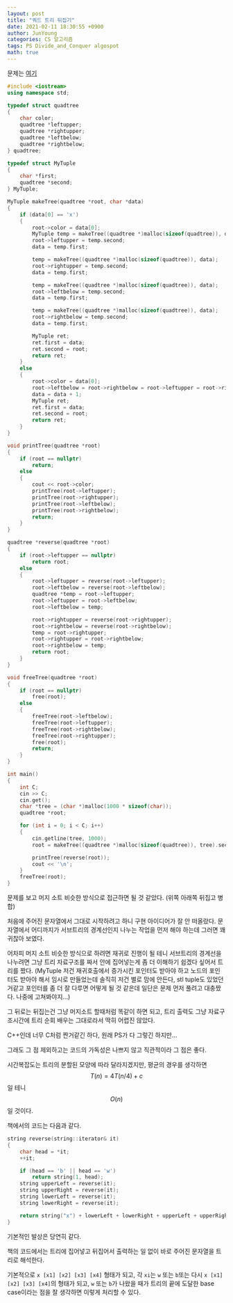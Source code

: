 ```yaml
---
layout: post
title: "쿼드 트리 뒤집기"
date: 2021-02-11 18:30:55 +0900
author: JunYoung
categories: CS 알고리즘
tags: PS Divide_and_Conquer algospot
math: true
---
```


문제는 <a href = "https://www.algospot.com/judge/problem/read/QUADTREE">여기</a>

```cpp
#include <iostream>
using namespace std;

typedef struct quadtree
{
    char color;
    quadtree *leftupper;
    quadtree *rightupper;
    quadtree *leftbelow;
    quadtree *rightbelow;
} quadtree;

typedef struct MyTuple
{
    char *first;
    quadtree *second;
} MyTuple;

MyTuple makeTree(quadtree *root, char *data)
{
    if (data[0] == 'x')
    {
        root->color = data[0];
        MyTuple temp = makeTree((quadtree *)malloc(sizeof(quadtree)), data + 1);
        root->leftupper = temp.second;
        data = temp.first;

        temp = makeTree((quadtree *)malloc(sizeof(quadtree)), data);
        root->rightupper = temp.second;
        data = temp.first;

        temp = makeTree((quadtree *)malloc(sizeof(quadtree)), data);
        root->leftbelow = temp.second;
        data = temp.first;

        temp = makeTree((quadtree *)malloc(sizeof(quadtree)), data);
        root->rightbelow = temp.second;
        data = temp.first;

        MyTuple ret;
        ret.first = data;
        ret.second = root;
        return ret;
    }
    else
    {
        root->color = data[0];
        root->leftbelow = root->rightbelow = root->leftupper = root->rightupper = nullptr;
        data = data + 1;
        MyTuple ret;
        ret.first = data;
        ret.second = root;
        return ret;
    }
}

void printTree(quadtree *root)
{
    if (root == nullptr)
        return;
    else
    {
        cout << root->color;
        printTree(root->leftupper);
        printTree(root->rightupper);
        printTree(root->leftbelow);
        printTree(root->rightbelow);
        return;
    }
}

quadtree *reverse(quadtree *root)
{
    if (root->leftupper == nullptr)
        return root;
    else
    {
        root->leftupper = reverse(root->leftupper);
        root->leftbelow = reverse(root->leftbelow);
        quadtree *temp = root->leftupper;
        root->leftupper = root->leftbelow;
        root->leftbelow = temp;

        root->rightupper = reverse(root->rightupper);
        root->rightbelow = reverse(root->rightbelow);
        temp = root->rightupper;
        root->rightupper = root->rightbelow;
        root->rightbelow = temp;
        return root;
    }
}

void freeTree(quadtree *root)
{
    if (root == nullptr)
        free(root);
    else
    {
        freeTree(root->leftbelow);
        freeTree(root->leftupper);
        freeTree(root->rightbelow);
        freeTree(root->rightupper);
        free(root);
        return;
    }
}

int main()
{
    int C;
    cin >> C;
    cin.get();
    char *tree = (char *)malloc(1000 * sizeof(char));
    quadtree *root;

    for (int i = 0; i < C; i++)
    {
        cin.getline(tree, 1000);
        root = makeTree((quadtree *)malloc(sizeof(quadtree)), tree).second;

        printTree(reverse(root));
        cout << '\n';
    }
    freeTree(root);
}
```

문제를 보고 머지 소트 비슷한 방식으로 접근하면 될 것 같았다.
(위쪽 아래쪽 뒤집고 병합)

처음에 주어진 문자열에서 그대로 시작하려고 하니 구현 아이디어가 잘 안 떠올랐다. 문자열에서
어디까지가 서브트리의 경계선인지 나누는 작업을 먼저 해야 하는데 그러면 꽤 귀찮아 보였다.

어차피 머지 소트 비슷한 방식으로 하려면 재귀로 진행이 될 테니 서브트리의 경계선을 나누려면
그냥 트리 자료구조를 짜서 안에 집어넣는게 좀 더 이해하기 쉽겠다 싶어서 트리를 짰다.
(MyTuple 저건 재귀호출에서 증가시킨 포인터도 받아야 하고 노드의 포인터도 받아야 해서 임시로
만들었는데 솔직히 저건 별로 맘에 안든다, stl tuple도 있었던거같고 포인터를 좀 더 잘 다루면
어떻게 될 것 같은데 일단은 문제 먼저 풀려고 대충짰다. 나중에 고쳐봐야지...)

그 뒤로는 뒤집는건 그냥 머지소트 할때처럼 똑같이 하면 되고, 트리 출력도 그냥 자료구조시간에
트리 순회 배우는 그대로라서 딱히 어렵진 않았다.

C++인데 너무 C처럼 짠거같긴 하다, 원래 PS가 다 그렇긴 하지만...

그래도 그 점 제외하고는 코드의 가독성은 나쁘지 않고 직관적이라 그 점은 좋다.

시간복잡도는 트리의 분할된 모양에 따라 달라지겠지만, 평균의 경우를 생각하면
$$ T(n) = 4T(n / 4) + c $$일 테니 $$O(n)$$일 것이다.

책에서의 코드는 다음과 같다.

```cpp
string reverse(string::iterator& it)
{
    char head = *it;
    ++it;

    if (head == 'b' || head == 'w')
        return string(1, head);
    string upperLeft = reverse(it);
    string upperRight = reverse(it);
    string lowerLeft = reverse(it);
    string lowerRight = reverse(it);

    return string("x") + lowerLeft + lowerRight + upperLeft + upperRight;
}

```

기본적인 발상은 당연히 같다.

책의 코드에서는 트리에 집어넣고 뒤집어서 출력하는 일 없이 바로 주어진 문자열을 트리로 해석한다.

기본적으로 `x [x1] [x2] [x3] [x4]` 형태가 되고, 각 `xi`는 `w` 또는 `b`또는
다시 `x [x1] [x2] [x3] [x4]`의 형태가 되고, `w` 또는 `b`가 나왔을 때가 트리의 끝에 도달한 base case이라는
점을 잘 생각하면 이렇게 처리할 수 있다.

